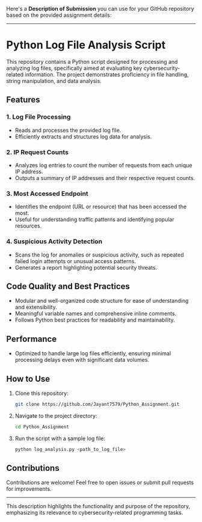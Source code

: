 Here's a **Description of Submission** you can use for your GitHub repository based on the provided assignment details:

---

# Python Log File Analysis Script  

This repository contains a Python script designed for processing and analyzing log files, specifically aimed at evaluating key cybersecurity-related information. The project demonstrates proficiency in file handling, string manipulation, and data analysis.  

## **Features**  

### 1. **Log File Processing**  
- Reads and processes the provided log file.  
- Efficiently extracts and structures log data for analysis.  

### 2. **IP Request Counts**  
- Analyzes log entries to count the number of requests from each unique IP address.  
- Outputs a summary of IP addresses and their respective request counts.  

### 3. **Most Accessed Endpoint**  
- Identifies the endpoint (URL or resource) that has been accessed the most.  
- Useful for understanding traffic patterns and identifying popular resources.  

### 4. **Suspicious Activity Detection**  
- Scans the log for anomalies or suspicious activity, such as repeated failed login attempts or unusual access patterns.  
- Generates a report highlighting potential security threats.  

## **Code Quality and Best Practices**  
- Modular and well-organized code structure for ease of understanding and extensibility.  
- Meaningful variable names and comprehensive inline comments.  
- Follows Python best practices for readability and maintainability.  

## **Performance**  
- Optimized to handle large log files efficiently, ensuring minimal processing delays even with significant data volumes.  

## **How to Use**  
1. Clone this repository:  
   ```bash  
   git clone https://github.com/Jayant7579/Python_Assignment.git  
   ```  
2. Navigate to the project directory:  
   ```bash  
   cd Python_Assignment  
   ```  
3. Run the script with a sample log file:  
   ```bash  
   python log_analysis.py <path_to_log_file>  
   ```  

## **Contributions**  
Contributions are welcome! Feel free to open issues or submit pull requests for improvements.  

--- 

This description highlights the functionality and purpose of the repository, emphasizing its relevance to cybersecurity-related programming tasks.
